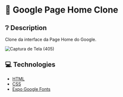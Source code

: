 # :art: Google Page Home Clone

## :grey_question: Description

Clone da interface da Page Home do Google.

![Captura de Tela (405)](https://user-images.githubusercontent.com/57046315/109158843-a8537f00-7752-11eb-8353-5668bdb03a81.png)

## :computer: Technologies

- [HTML](https://developer.mozilla.org/pt-BR/docs/Web/HTML)
- [CSS](https://developer.mozilla.org/pt-BR/docs/Web/CSS)
- [Expo Google Fonts](https://github.com/expo/google-fonts)
